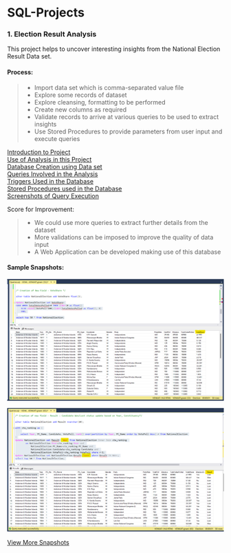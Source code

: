 # SQL-Projects

### 1. Election Result Analysis

This project helps to uncover interesting insights from the National Election Result Data set. 

#### Process:
> * Import data set which is comma-separated value file
> * Explore some records of dataset
> * Explore cleansing, formatting to be performed
> * Create new columns as required
> * Validate records to arrive at various queries to be used to extract insights
> * Use Stored Procedures to provide parameters from user input and execute queries

[Introduction to Project](Election_Result_Analysis/README.md#National-Election-Result-Analysis)   
[Use of Analysis in this Project](Election_Result_Analysis/README.md#Use-of-this-Analysis)   
[Database Creation using Data set](Election_Result_Analysis/README.md#Create-DB)  
[Queries Involved in the Analysis](Election_Result_Analysis/README.md#Queries)  
[Triggers Used in the Database](Election_Result_Analysis/README.md#Triggers)  
[Stored Procedures used in the Database](Election_Result_Analysis/Procedures.sql)  
[Screenshots of Query Execution](Election_Result_Analysis/ScreenShots/)  

Score for Improvement:

> * We could use more queries to extract further details from the dataset  
> * More validations can be imposed to improve the quality of data input  
> * A Web Application can be developed making use of this database

#### Sample Snapshots:

![Winning_Margin_Constituency](Election_Result_Analysis/ScreenShots/Vote_Share_Percentage_Column.png)  

![Election_Result](Election_Result_Analysis/ScreenShots/Update_Column_Election_Result.png)  

[View More Snapshots](Election_Result_Analysis/ScreenShots/)  
